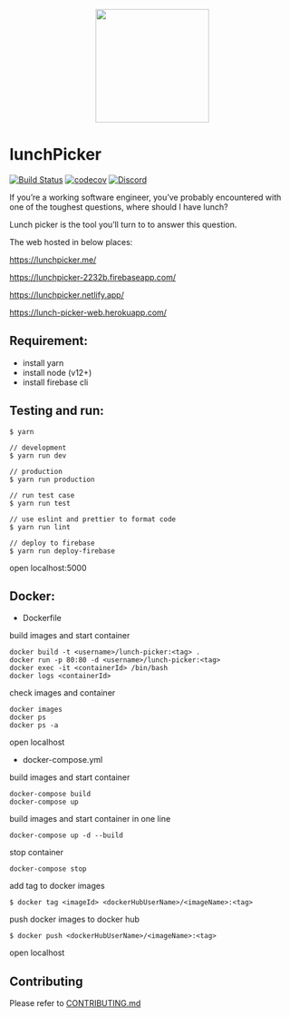 <p align="center">
    <img src="https://github.com/yeukfei02/lunchPicker/blob/master/readme-icon.png" width="200" height="200">
</p>

# lunchPicker

[![Build Status](https://travis-ci.com/yeukfei02/lunchPicker.svg?branch=master)](https://travis-ci.com/yeukfei02/lunchPicker)
[![codecov](https://codecov.io/gh/yeukfei02/lunchPicker/branch/master/graph/badge.svg)](https://codecov.io/gh/yeukfei02/lunchPicker)
[![Discord](https://img.shields.io/discord/709269779793444944)](https://discord.gg/HdXSpNg)

If you’re a working software engineer, you’ve probably encountered with one of the toughest questions, where should I have lunch?

Lunch picker is the tool you’ll turn to to answer this question.

The web hosted in below places:

https://lunchpicker.me/

https://lunchpicker-2232b.firebaseapp.com/

https://lunchpicker.netlify.app/

https://lunch-picker-web.herokuapp.com/

## Requirement:
 - install yarn
 - install node (v12+)
 - install firebase cli

## Testing and run:
```
$ yarn

// development
$ yarn run dev

// production
$ yarn run production

// run test case
$ yarn run test

// use eslint and prettier to format code
$ yarn run lint

// deploy to firebase
$ yarn run deploy-firebase
```

open localhost:5000

## Docker:

- Dockerfile

build images and start container
```
docker build -t <username>/lunch-picker:<tag> .
docker run -p 80:80 -d <username>/lunch-picker:<tag>
docker exec -it <containerId> /bin/bash
docker logs <containerId>
```

check images and container
```
docker images
docker ps
docker ps -a
```

open localhost

- docker-compose.yml

build images and start container
```
docker-compose build
docker-compose up
```

build images and start container in one line
```
docker-compose up -d --build
```

stop container
```
docker-compose stop
```

add tag to docker images
```
$ docker tag <imageId> <dockerHubUserName>/<imageName>:<tag>
```

push docker images to docker hub
```
$ docker push <dockerHubUserName>/<imageName>:<tag>
```

open localhost

## Contributing

Please refer to [CONTRIBUTING.md](https://github.com/yeukfei02/lunchPicker/blob/master/CONTRIBUTING.md)
